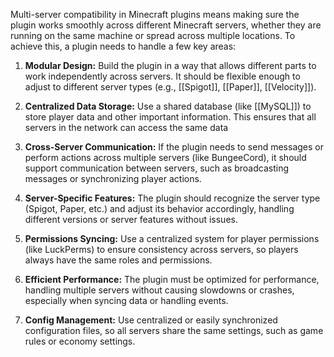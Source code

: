 Multi-server compatibility in Minecraft plugins means making sure the plugin works smoothly across different Minecraft servers, whether they are running on the same machine or spread across multiple locations. To achieve this, a plugin needs to handle a few key areas:

1. **Modular Design:** Build the plugin in a way that allows different parts to work independently across servers. It should be flexible enough to adjust to different server types (e.g., [[Spigot]], [[Paper]], [[Velocity]]).

2. **Centralized Data Storage:** Use a shared database (like [[MySQL]]) to store player data and other important information. This ensures that all servers in the network can access the same data
   
3. **Cross-Server Communication:** If the plugin needs to send messages or perform actions across multiple servers (like BungeeCord), it should support communication between servers, such as broadcasting messages or synchronizing player actions.

4. **Server-Specific Features:** The plugin should recognize the server type (Spigot, Paper, etc.) and adjust its behavior accordingly, handling different versions or server features without issues.

5. **Permissions Syncing:** Use a centralized system for player permissions (like LuckPerms) to ensure consistency across servers, so players always have the same roles and permissions.
   
6. **Efficient Performance:** The plugin must be optimized for performance, handling multiple servers without causing slowdowns or crashes, especially when syncing data or handling events.

7. **Config Management:** Use centralized or easily synchronized configuration files, so all servers share the same settings, such as game rules or economy settings.